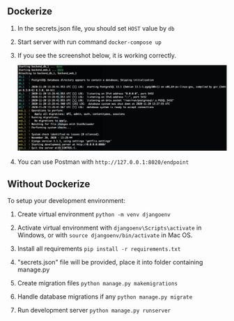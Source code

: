 ## Dockerize

1. In the secrets.json file, you should set `HOST` value by `db`

2. Start server with run command `docker-compose up`

3. If you see the screenshot below, it is working correctly.

    ![SS about Docker](ss.png)
    
4. You can use Postman with `http://127.0.0.1:8020/endpoint`
    
## Without Dockerize

To setup your development environment:

1. Create virtual environment `python -m venv djangoenv`

2. Activate virtual environment with `djangoenv\Scripts\activate` in Windows, or with `source djangoenv/bin/activate` in Mac OS.

3. Install all requirements `pip install -r requirements.txt`

4. "secrets.json" file will be provided, place it into folder containing manage.py

5. Create migration files `python manage.py makemigrations`

6. Handle database migrations if any `python manage.py migrate`

7. Run development server `python manage.py runserver`

